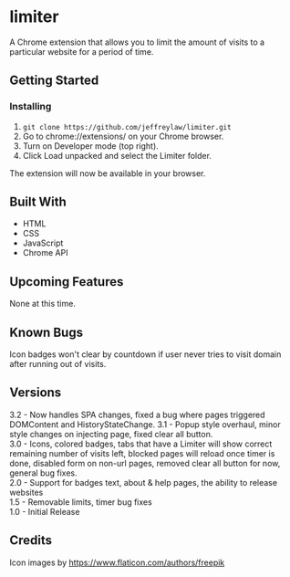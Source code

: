 # limiter
A Chrome extension that allows you to limit the amount of visits to a particular website for a period of time.

## Getting Started

### Installing
1. `git clone https://github.com/jeffreylaw/limiter.git`
2. Go to chrome://extensions/ on your Chrome browser.
3. Turn on Developer mode (top right).
4. Click Load unpacked and select the Limiter folder.

The extension will now be available in your browser.

## Built With
* HTML
* CSS
* JavaScript
* Chrome API

## Upcoming Features
None at this time.

## Known Bugs
Icon badges won't clear by countdown if user never tries to visit domain after running out of visits. 

## Versions
3.2 - Now handles SPA changes, fixed a bug where pages triggered DOMContent and HistoryStateChange.
3.1 - Popup style overhaul, minor style changes on injecting page, fixed clear all button.\
3.0 - Icons, colored badges, tabs that have a Limiter will show correct remaining number of visits left, blocked pages will reload once timer is done, disabled form on non-url pages, removed clear all button for now, general bug fixes.\
2.0 - Support for badges text, about & help pages, the ability to release websites\
1.5 - Removable limits, timer bug fixes\
1.0 - Initial Release

## Credits
Icon images by https://www.flaticon.com/authors/freepik